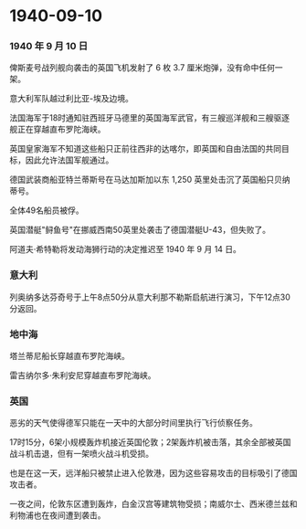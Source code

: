 # 1940-09-10

### 1940 年 9 月 10 日

俾斯麦号战列舰向袭击的英国飞机发射了 6 枚 3.7
厘米炮弹，没有命中任何一架。

意大利军队越过利比亚-埃及边境。

法国海军于18时通知驻西班牙马德里的英国海军武官，有三艘巡洋舰和三艘驱逐舰正在穿越直布罗陀海峡。

英国皇家海军不知道这些船只正前往西非的达喀尔，即英国和自由法国的共同目标，因此允许法国军舰通过。

德国武装商船亚特兰蒂斯号在马达加斯加以东 1,250
英里处击沉了英国船只贝纳蒂号。

全体49名船员被俘。

英国潜艇"鲟鱼号"在挪威西南50英里处袭击了德国潜艇U-43，但失败了。

阿道夫·希特勒将发动海狮行动的决定推迟至 1940 年 9 月 14 日。

### 意大利

列奥纳多达芬奇号于上午8点50分从意大利那不勒斯启航进行演习，下午12点30分返回。

### 地中海

塔兰蒂尼船长穿越直布罗陀海峡。

雷吉纳尔多·朱利安尼穿越直布罗陀海峡。

### 英国

恶劣的天气使得德军只能在一天中的大部分时间里执行飞行侦察任务。

17时15分，6架小规模轰炸机接近英国伦敦；2架轰炸机被击落，其余全部被英国战斗机击退，但有一架喷火战斗机受损。

也是在这一天，远洋船只被禁止进入伦敦港，因为这些容易攻击的目标吸引了德国攻击者。

一夜之间，伦敦东区遭到轰炸，白金汉宫等建筑物受损；南威尔士、西米德兰兹和利物浦也在夜间遭到袭击。